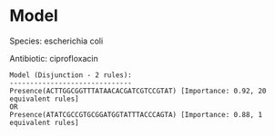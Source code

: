 
# Model

Species: escherichia coli

Antibiotic: ciprofloxacin

```
Model (Disjunction - 2 rules):
------------------------------
Presence(ACTTGGCGGTTTATAACACGATCGTCCGTAT) [Importance: 0.92, 20 equivalent rules]
OR
Presence(ATATCGCCGTGCGGATGGTATTTACCCAGTA) [Importance: 0.88, 1 equivalent rules]

```

